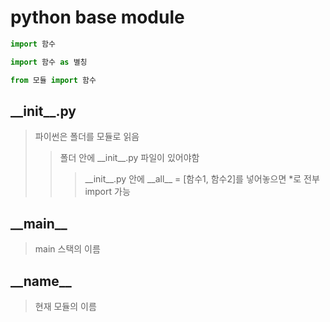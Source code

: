# python base module

```py
import 함수

import 함수 as 별칭

from 모듈 import 함수
```

## \_\_init\_\_.py

> 파이썬은 폴더를 모듈로 읽음
>
> > 폴더 안에 \_\_init\_\_.py 파일이 있어야함
> >
> > > \_\_init\_\_.py 안에 \_\_all\_\_ = [함수1, 함수2]를 넣어놓으면 \*로 전부 import 가능

## \_\_main\_\_

> main 스택의 이름

## \_\_name\_\_

> 현재 모듈의 이름
